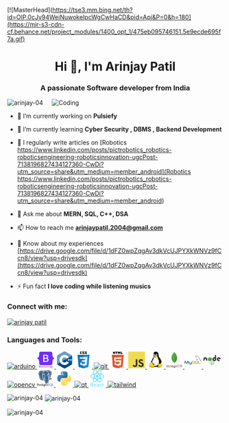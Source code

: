 [![MasterHead](https://tse3.mm.bing.net/th?id=OIP.0cJv94WeiNuwokeIpcWgCwHaCD&pid=Api&P=0&h=180](https://mir-s3-cdn-cf.behance.net/project_modules/1400_opt_1/475eb095746151.5e9ecde695f7a.gif)
<h1 align="center">Hi 👋, I'm Arinjay Patil</h1>
<h3 align="center">A passionate Software developer from India</h3>

<img align="right" alt="Coding" width="400" src="https://cdnp3.stackassets.com/fa6fd1e226152eba86fa65cef159cde3d5a40517/store/fd9cf709c1417e2cabff70f3d3d2b3be06d0becd1df0cccfc661d327a3a7/sale_229497_primary_image.jpg">

<p align="left"> <img src="https://komarev.com/ghpvc/?username=arinjay-04&label=Profile%20views&color=0e75b6&style=flat" alt="arinjay-04" /> </p>

- 🔭 I’m currently working on **Pulsiefy**

- 🌱 I’m currently learning **Cyber Security , DBMS , Backend Development**

- 📝 I regularly write articles on [Robotics https://www.linkedin.com/posts/pictrobotics_robotics-roboticsengineering-roboticsinnovation-ugcPost-7138196827434127360-CwDi?utm_source=share&utm_medium=member_android](Robotics https://www.linkedin.com/posts/pictrobotics_robotics-roboticsengineering-roboticsinnovation-ugcPost-7138196827434127360-CwDi?utm_source=share&utm_medium=member_android)

- 💬 Ask me about **MERN, SQL, C++, DSA**

- 📫 How to reach me **arinjaypatil.2004@gmail.com**

- 📄 Know about my experiences [https://drive.google.com/file/d/1dFZ0wpZqgAv3dkVcUJPYXkWNVz9fCcn8/view?usp=drivesdk](https://drive.google.com/file/d/1dFZ0wpZqgAv3dkVcUJPYXkWNVz9fCcn8/view?usp=drivesdk)

- ⚡ Fun fact **I love coding while listening musics**

<h3 align="left">Connect with me:</h3>
<p align="left">
<a href="https://linkedin.com/in/arinjay patil" target="blank"><img align="center" src="https://raw.githubusercontent.com/rahuldkjain/github-profile-readme-generator/master/src/images/icons/Social/linked-in-alt.svg" alt="arinjay patil" height="30" width="40" /></a>
</p>

<h3 align="left">Languages and Tools:</h3>
<p align="left"> <a href="https://www.arduino.cc/" target="_blank" rel="noreferrer"> <img src="https://cdn.worldvectorlogo.com/logos/arduino-1.svg" alt="arduino" width="40" height="40"/> </a> <a href="https://getbootstrap.com" target="_blank" rel="noreferrer"> <img src="https://raw.githubusercontent.com/devicons/devicon/master/icons/bootstrap/bootstrap-plain-wordmark.svg" alt="bootstrap" width="40" height="40"/> </a> <a href="https://www.w3schools.com/cpp/" target="_blank" rel="noreferrer"> <img src="https://raw.githubusercontent.com/devicons/devicon/master/icons/cplusplus/cplusplus-original.svg" alt="cplusplus" width="40" height="40"/> </a> <a href="https://www.w3schools.com/css/" target="_blank" rel="noreferrer"> <img src="https://raw.githubusercontent.com/devicons/devicon/master/icons/css3/css3-original-wordmark.svg" alt="css3" width="40" height="40"/> </a> <a href="https://git-scm.com/" target="_blank" rel="noreferrer"> <img src="https://www.vectorlogo.zone/logos/git-scm/git-scm-icon.svg" alt="git" width="40" height="40"/> </a> <a href="https://www.w3.org/html/" target="_blank" rel="noreferrer"> <img src="https://raw.githubusercontent.com/devicons/devicon/master/icons/html5/html5-original-wordmark.svg" alt="html5" width="40" height="40"/> </a> <a href="https://developer.mozilla.org/en-US/docs/Web/JavaScript" target="_blank" rel="noreferrer"> <img src="https://raw.githubusercontent.com/devicons/devicon/master/icons/javascript/javascript-original.svg" alt="javascript" width="40" height="40"/> </a> <a href="https://www.linux.org/" target="_blank" rel="noreferrer"> <img src="https://raw.githubusercontent.com/devicons/devicon/master/icons/linux/linux-original.svg" alt="linux" width="40" height="40"/> </a> <a href="https://www.mongodb.com/" target="_blank" rel="noreferrer"> <img src="https://raw.githubusercontent.com/devicons/devicon/master/icons/mongodb/mongodb-original-wordmark.svg" alt="mongodb" width="40" height="40"/> </a> <a href="https://www.mysql.com/" target="_blank" rel="noreferrer"> <img src="https://raw.githubusercontent.com/devicons/devicon/master/icons/mysql/mysql-original-wordmark.svg" alt="mysql" width="40" height="40"/> </a> <a href="https://nodejs.org" target="_blank" rel="noreferrer"> <img src="https://raw.githubusercontent.com/devicons/devicon/master/icons/nodejs/nodejs-original-wordmark.svg" alt="nodejs" width="40" height="40"/> </a> <a href="https://opencv.org/" target="_blank" rel="noreferrer"> <img src="https://www.vectorlogo.zone/logos/opencv/opencv-icon.svg" alt="opencv" width="40" height="40"/> </a> <a href="https://www.postgresql.org" target="_blank" rel="noreferrer"> <img src="https://raw.githubusercontent.com/devicons/devicon/master/icons/postgresql/postgresql-original-wordmark.svg" alt="postgresql" width="40" height="40"/> </a> <a href="https://www.python.org" target="_blank" rel="noreferrer"> <img src="https://raw.githubusercontent.com/devicons/devicon/master/icons/python/python-original.svg" alt="python" width="40" height="40"/> </a> <a href="https://www.qt.io/" target="_blank" rel="noreferrer"> <img src="https://upload.wikimedia.org/wikipedia/commons/0/0b/Qt_logo_2016.svg" alt="qt" width="40" height="40"/> </a> <a href="https://reactjs.org/" target="_blank" rel="noreferrer"> <img src="https://raw.githubusercontent.com/devicons/devicon/master/icons/react/react-original-wordmark.svg" alt="react" width="40" height="40"/> </a> <a href="https://tailwindcss.com/" target="_blank" rel="noreferrer"> <img src="https://www.vectorlogo.zone/logos/tailwindcss/tailwindcss-icon.svg" alt="tailwind" width="40" height="40"/> </a> </p>

<p><img align="left" src="https://github-readme-stats.vercel.app/api/top-langs?username=arinjay-04&show_icons=true&locale=en&layout=compact" alt="arinjay-04" /></p>

<p>&nbsp;<img align="center" src="https://github-readme-stats.vercel.app/api?username=arinjay-04&show_icons=true&locale=en" alt="arinjay-04" /></p>

<p><img align="center" src="https://github-readme-streak-stats.herokuapp.com/?user=arinjay-04&" alt="arinjay-04" /></p>

